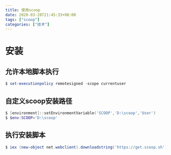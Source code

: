 ```yaml
---
title: 使用scoop
date: 2020-03-28T21:45:33+08:00
tags: ["scoop"]
categories: ["技术"]
---
```


# 安装

## 允许本地脚本执行

```powershell
$ set-executionpolicy remotesigned -scope currentuser
```

## 自定义scoop安装路径

```powershell
$ [environment]::setEnvironmentVariable('SCOOP','D:\scoop','User')
$ $env:SCOOP='D:\scoop'
```

## 执行安装脚本

```powershell
$ iex (new-object net.webclient).downloadstring('https://get.scoop.sh')
```

